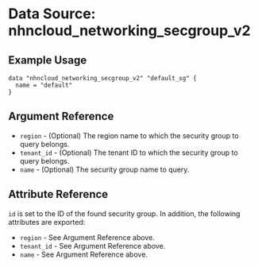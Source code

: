 # Data Source: nhncloud_networking_secgroup_v2

## Example Usage

```
data "nhncloud_networking_secgroup_v2" "default_sg" {
  name = "default"
}
```

## Argument Reference

* `region` - (Optional) The region name to which the security group to query belongs.
* `tenant_id` - (Optional) The tenant ID to which the security group to query belongs.
* `name` - (Optional) The security group name to query.

## Attribute Reference

`id` is set to the ID of the found security group. In addition, the following attributes are exported:

* `region` - See Argument Reference above.
* `tenant_id` - See Argument Reference above.
* `name` - See Argument Reference above.
